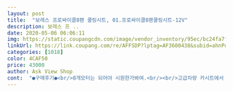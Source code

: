 ```yaml
---
layout: post 
title:  "보레스 프로싸이클8팬 쿨링시트, 01.프로싸이클8팬쿨링시트-12V" 
description: 보레스 프 ..
date: 2020-05-06 06:06:11 
img: https://static.coupangcdn.com/image/vendor_inventory/95ec/bc24fa7f2fd6315baf0fda74d4d3542d61d83d6bb22821a35f792629891c.jpg 
linkUrl: https://link.coupang.com/re/AFFSDP?lptag=AF3600438&subid=ahnPublicAsk&pageKey=213902985&itemId=649525037&vendorItemId=4688218618&traceid=V0-113-5ca8b510bcc896ff 
categories: [1018] 
color: 4CAF50 
price: 43000 
author: Ask View Shop 
cont:  "●구매후기●<br/>8개모터는 되어야 시원한가봐여.<br/><br/>고급차량 카시트에서 나오는 거랑 비슷한데 좀더 시원한듯요.<br/><br/>디자인은... <br/>.<br/> 음... <br/>포기 하셔야되요 아재같음<br/>뭐... <br/> 예민하신분에겐 시끄러울수도 ㅎ그런데 운전하시다 보면 익숙해져여 ㅎ에어컨튼거 같은 소음정도니깐<br/>소음은 에어컨 중간 풍향만큼 트는 소리 정도에요<br/>소음이 작아요 순정시트에서 나오는 소음하고 거의 차이가 없네요 소리크기를 개인적으로 크게 느끼는 분들도 있던데 업무차 순정 시트 소리와 비교해보면 차이를 못느끼겠네요 바람세기도 괜찮게 느껴지구요 허벅지까지는 바람이 잘 안가는듯 한데 엉덩이와 등부분에서는 확실히 바람이 오네요<br/>아직 2일밖에 안됫지만 ㅎㅎ 좋습니당 ㅎㅎ<br/>엄청 조용하고 강추합니다.<br/><br/>엉덩이 바람은 아주 시원해요1단만 해도 ㅎ없는거보단 엄청 좋아요<br/>이전까지 3년쓴거는 바이바이~ㅋ<br/>이제품 정말 시원합니다.<br/><br/>저는 엉덩이에 열이 많아서 ㅎ 아주 만족하고 있습니다 ㅎ<br/>한달뒤에 후기 한번더 올릴게요 ㅎ<br/>" 
---
```

